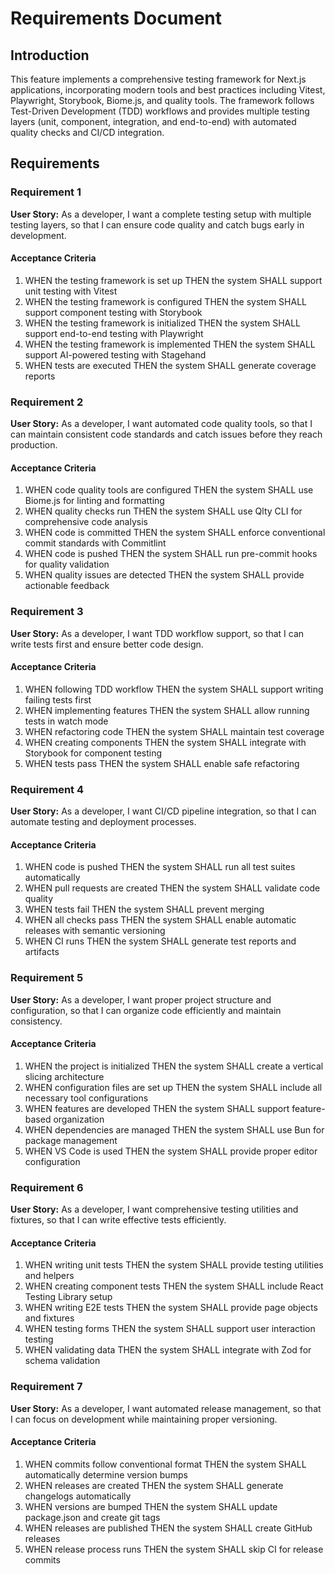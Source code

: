 # Requirements Document

## Introduction

This feature implements a comprehensive testing framework for Next.js applications, incorporating modern tools and best practices including Vitest, Playwright, Storybook, Biome.js, and quality tools. The framework follows Test-Driven Development (TDD) workflows and provides multiple testing layers (unit, component, integration, and end-to-end) with automated quality checks and CI/CD integration.

## Requirements

### Requirement 1

**User Story:** As a developer, I want a complete testing setup with multiple testing layers, so that I can ensure code quality and catch bugs early in development.

#### Acceptance Criteria

1. WHEN the testing framework is set up THEN the system SHALL support unit testing with Vitest
2. WHEN the testing framework is configured THEN the system SHALL support component testing with Storybook
3. WHEN the testing framework is initialized THEN the system SHALL support end-to-end testing with Playwright
4. WHEN the testing framework is implemented THEN the system SHALL support AI-powered testing with Stagehand
5. WHEN tests are executed THEN the system SHALL generate coverage reports

### Requirement 2

**User Story:** As a developer, I want automated code quality tools, so that I can maintain consistent code standards and catch issues before they reach production.

#### Acceptance Criteria

1. WHEN code quality tools are configured THEN the system SHALL use Biome.js for linting and formatting
2. WHEN quality checks run THEN the system SHALL use Qlty CLI for comprehensive code analysis
3. WHEN code is committed THEN the system SHALL enforce conventional commit standards with Commitlint
4. WHEN code is pushed THEN the system SHALL run pre-commit hooks for quality validation
5. WHEN quality issues are detected THEN the system SHALL provide actionable feedback

### Requirement 3

**User Story:** As a developer, I want TDD workflow support, so that I can write tests first and ensure better code design.

#### Acceptance Criteria

1. WHEN following TDD workflow THEN the system SHALL support writing failing tests first
2. WHEN implementing features THEN the system SHALL allow running tests in watch mode
3. WHEN refactoring code THEN the system SHALL maintain test coverage
4. WHEN creating components THEN the system SHALL integrate with Storybook for component testing
5. WHEN tests pass THEN the system SHALL enable safe refactoring

### Requirement 4

**User Story:** As a developer, I want CI/CD pipeline integration, so that I can automate testing and deployment processes.

#### Acceptance Criteria

1. WHEN code is pushed THEN the system SHALL run all test suites automatically
2. WHEN pull requests are created THEN the system SHALL validate code quality
3. WHEN tests fail THEN the system SHALL prevent merging
4. WHEN all checks pass THEN the system SHALL enable automatic releases with semantic versioning
5. WHEN CI runs THEN the system SHALL generate test reports and artifacts

### Requirement 5

**User Story:** As a developer, I want proper project structure and configuration, so that I can organize code efficiently and maintain consistency.

#### Acceptance Criteria

1. WHEN the project is initialized THEN the system SHALL create a vertical slicing architecture
2. WHEN configuration files are set up THEN the system SHALL include all necessary tool configurations
3. WHEN features are developed THEN the system SHALL support feature-based organization
4. WHEN dependencies are managed THEN the system SHALL use Bun for package management
5. WHEN VS Code is used THEN the system SHALL provide proper editor configuration

### Requirement 6

**User Story:** As a developer, I want comprehensive testing utilities and fixtures, so that I can write effective tests efficiently.

#### Acceptance Criteria

1. WHEN writing unit tests THEN the system SHALL provide testing utilities and helpers
2. WHEN creating component tests THEN the system SHALL include React Testing Library setup
3. WHEN writing E2E tests THEN the system SHALL provide page objects and fixtures
4. WHEN testing forms THEN the system SHALL support user interaction testing
5. WHEN validating data THEN the system SHALL integrate with Zod for schema validation

### Requirement 7

**User Story:** As a developer, I want automated release management, so that I can focus on development while maintaining proper versioning.

#### Acceptance Criteria

1. WHEN commits follow conventional format THEN the system SHALL automatically determine version bumps
2. WHEN releases are created THEN the system SHALL generate changelogs automatically
3. WHEN versions are bumped THEN the system SHALL update package.json and create git tags
4. WHEN releases are published THEN the system SHALL create GitHub releases
5. WHEN release process runs THEN the system SHALL skip CI for release commits
